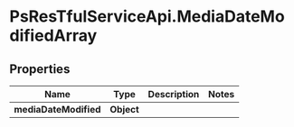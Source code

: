 # PsResTfulServiceApi.MediaDateModifiedArray

## Properties
Name | Type | Description | Notes
------------ | ------------- | ------------- | -------------
**mediaDateModified** | **Object** |  | 
